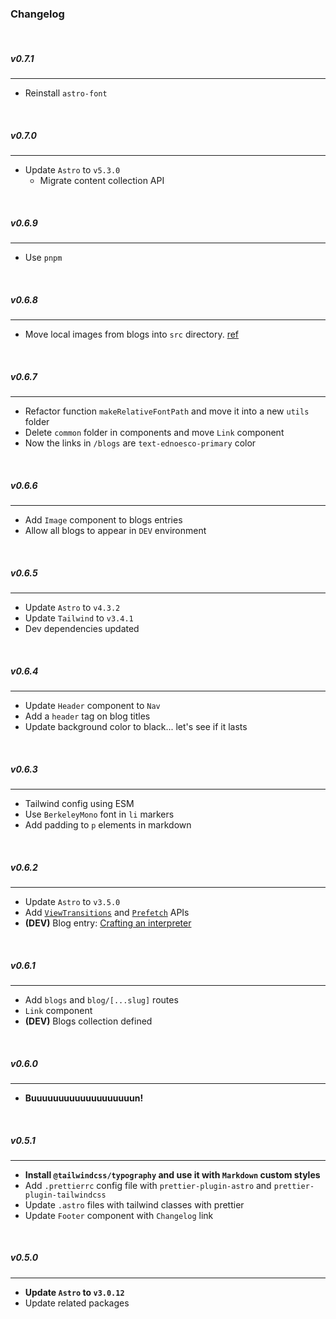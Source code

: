 ### Changelog

<br>

##### v0.7.1

<hr>

- Reinstall `astro-font`

<br>

##### v0.7.0

<hr>

- Update `Astro` to `v5.3.0`
  - Migrate content collection API

<br>

##### v0.6.9

<hr>

- Use `pnpm`

<br>

##### v0.6.8

<hr>

- Move local images from blogs into `src` directory. [ref](https://docs.astro.build/en/guides/images/#images-in-content-collections)

<br>

##### v0.6.7

<hr>

- Refactor function `makeRelativeFontPath` and move it into a new `utils` folder
- Delete `common` folder in components and move `Link` component
- Now the links in `/blogs` are `text-ednoesco-primary` color

<br>

##### v0.6.6

<hr>

- Add `Image` component to blogs entries
- Allow all blogs to appear in `DEV` environment

<br>

##### v0.6.5

<hr>

- Update `Astro` to `v4.3.2`
- Update `Tailwind` to `v3.4.1`
- Dev dependencies updated

<br>

##### v0.6.4

<hr>

- Update `Header` component to `Nav`
- Add a `header` tag on blog titles
- Update background color to black... let's see if it lasts

<br>

##### v0.6.3

<hr>

- Tailwind config using ESM
- Use `BerkeleyMono` font in `li` markers
- Add padding to `p` elements in markdown

<br>

##### v0.6.2

<hr>

- Update `Astro` to `v3.5.0`
- Add [`ViewTransitions`](https://developer.chrome.com/docs/web-platform/view-transitions/) and [`Prefetch`](https://developer.mozilla.org/en-US/docs/Glossary/Prefetch) APIs
- **(DEV)** Blog entry: [Crafting an interpreter](/blog/crafting-an-interpreter)

<br>

##### v0.6.1

<hr>

- Add `blogs` and `blog/[...slug]` routes
- `Link` component
- **(DEV)** Blogs collection defined

<br>

##### v0.6.0

<hr>

- **Buuuuuuuuuuuuuuuuuuun!**

<br>

##### v0.5.1

<hr>

- **Install `@tailwindcss/typography` and use it with `Markdown` custom styles**
- Add `.prettierrc` config file with `prettier-plugin-astro` and `prettier-plugin-tailwindcss`
- Update `.astro` files with tailwind classes with prettier
- Update `Footer` component with `Changelog` link

<br>

##### v0.5.0

<hr>

- **Update `Astro` to `v3.0.12`**
- Update related packages
